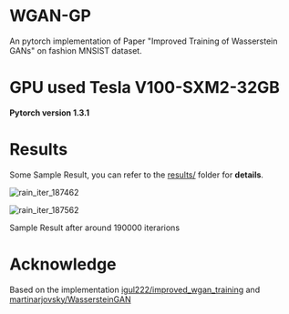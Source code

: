 # WGAN-GP
An pytorch implementation of Paper "Improved Training of Wasserstein GANs" on fashion MNSIST dataset.

# GPU used Tesla V100-SXM2-32GB

**Pytorch version 1.3.1**


# Results

  Some Sample Result, you can refer to the [results/](results/) folder for **details**.

  ![rain_iter_187462](results/rain_iter_187462.png)

  ![rain_iter_187562](results/rain_iter_187562.png)


  Sample Result after around 190000 iterarions 


# Acknowledge

Based on the implementation [igul222/improved_wgan_training](https://github.com/igul222/improved_wgan_training) and [martinarjovsky/WassersteinGAN](https://github.com/martinarjovsky/WassersteinGAN)
